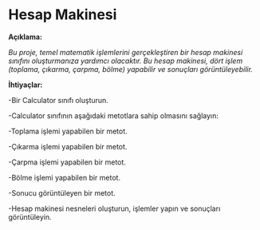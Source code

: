 # Hesap Makinesi


**Açıklama:**

*Bu proje, temel matematik işlemlerini gerçekleştiren bir hesap makinesi sınıfını oluşturmanıza yardımcı olacaktır. Bu hesap makinesi,
dört işlem (toplama, çıkarma, çarpma, bölme) yapabilir ve sonuçları görüntüleyebilir.*



**İhtiyaçlar:**

-Bir Calculator sınıfı oluşturun.

-Calculator sınıfının aşağıdaki metotlara sahip olmasını sağlayın:

-Toplama işlemi yapabilen bir metot.

-Çıkarma işlemi yapabilen bir metot.

-Çarpma işlemi yapabilen bir metot.

-Bölme işlemi yapabilen bir metot.

-Sonucu görüntüleyen bir metot.

-Hesap makinesi nesneleri oluşturun, işlemler yapın ve sonuçları görüntüleyin.



